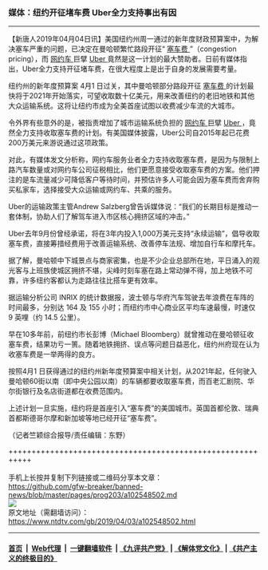 ### 媒体：纽约开征堵车费 Uber全力支持事出有因
------------------------

<div class="post_content" itemprop="articleBody">
 <p>
  【新唐人2019年04月04日讯】美国纽约州周一通过的新年度财政预算案中，为解决塞车严重的问题，已决定在曼哈顿繁忙路段开征“
  <a href="https://www.ntdtv.com/gb/塞车费.htm">
   塞车费
  </a>
  ”（congestion pricing），而
  <a href="https://www.ntdtv.com/gb/网约车.htm">
   网约车
  </a>
  巨擘
  <a href="https://www.ntdtv.com/gb/uber.htm">
   Uber
  </a>
  竟然是这一计划的最大赞助者。日前有媒体指出，Uber全力支持开征堵车费，在很大程度上是出于自身的发展需要考量。
 </p>
 <p>
  纽约州的新年度预算案 4月1 日过关，其中曼哈顿部分路段开征
  <a href="https://www.ntdtv.com/gb/塞车费.htm">
   塞车费
  </a>
  的计划最快将于2021年开始落实，可望收取数十亿美元，用来改善纽约的老旧地铁和其他大众运输系统。这将让纽约市成为全美首座试图以收费减少车流的大城市。
 </p>
 <p>
  令外界有些意外的是，被指责增加了城市运输系统负担的
  <a href="https://www.ntdtv.com/gb/网约车.htm">
   网约车
  </a>
  巨擘
  <a href="https://www.ntdtv.com/gb/uber.htm">
   Uber
  </a>
  ，竟然全力支持收取塞车费的计划。有美国媒体披露，Uber公司自2015年起已花费200万美元来游说通过这项政策。
 </p>
 <p>
  对此，有媒体发文分析称，网约车服务业者全力支持收取塞车费，是因为与限制上路汽车数量或对网约车公司征税相比，他们更愿意接受收取塞车费的方案。他们押注的是车流量减少可降低客户等待时间，并预估许多人可能会因为塞车费而舍弃购买私家车，选择接受大众运输或网约车、共乘的服务。
 </p>
 <p>
  Uber的运输政策主管Andrew Salzberg曾告诉媒体说：“我们的长期目标是推动一套体制，协助人们了解驾车进入市区核心拥挤区域的冲击。”
 </p>
 <p>
  Uber去年9月份曾经承诺，将在3年内投入1,000万美元支持“永续运输”，倡导收取塞车费，直接筹措经费用于改善运输系统、改善停车法规、增加自行车和摩托车。
 </p>
 <p>
  据了解，曼哈顿中下城景点与商家密集，也是不少企业总部所在地，平日涌入的观光客与上班族使城区拥挤不堪，尖峰时刻车塞在路上常动弹不得，加上地铁不可靠，许多纽约客都认为走路往往比搭车更有效率。
 </p>
 <p>
  据运输分析公司 INRIX 的统计数据报，波士顿与华府汽车驾驶去年浪费在车阵的时间最多，分别达 164 及 155 小时；而纽约市中心商业区平均车速最慢，时速仅 9 英哩（约 14.5 公里）。
 </p>
 <p>
  早在10多年前，前纽约市长彭博（Michael Bloomberg）就曾推动在曼哈顿征收塞车费，结果功亏一篑。随着地铁拥挤、误点等问题日益恶化，纽约州府现在认为收塞车费是一举两得的良方。
 </p>
 <p>
  按照4月1 日获得通过的纽约州新年度预算案中相关计划，从2021年起，任何驶入曼哈顿60街以南（即中央公园以南）的车辆都要收取塞车费，而百老汇剧院、华尔街银行及名店街道都在收费范围内。
 </p>
 <p>
  上述计划一旦实施，纽约将是首座引入“塞车费”的美国城市。英国首都伦敦、瑞典首都斯德哥尔摩和新加坡等地已经开征“塞车费”。
 </p>
 <p>
  （记者竺颖综合报导/责任编辑：东野）
 </p>
 <div class="single_ad">
 </div>
</div>

+++++++++++++++++++++++++++++++++++++++++++++++++++++++++++<br/><br/>
手机上长按并复制下列链接或二维码分享本文章：<br/>
https://github.com/gfw-breaker/banned-news/blob/master/pages/prog203/a102548502.md <br/>
<a href='https://github.com/gfw-breaker/banned-news/blob/master/pages/prog203/a102548502.md'><img src='https://github.com/gfw-breaker/banned-news/blob/master/pages/prog203/a102548502.md.png'/></a> <br/>
原文地址（需翻墙访问）：https://www.ntdtv.com/gb/2019/04/03/a102548502.html


------------------------
#### [首页](https://github.com/gfw-breaker/banned-news/blob/master/README.md) &nbsp;|&nbsp; [Web代理](https://github.com/labour-camp/helloworld) &nbsp;|&nbsp; [一键翻墙软件](https://github.com/gfw-breaker/nogfw/blob/master/README.md) &nbsp;| [《九评共产党》](https://github.com/gfw-breaker/9ping.md/blob/master/README.md#九评之一评共产党是什么) | [《解体党文化》](https://github.com/gfw-breaker/jtdwh.md/blob/master/README.md) | [《共产主义的终极目的》](https://github.com/gfw-breaker/gczydzjmd.md/blob/master/README.md)

